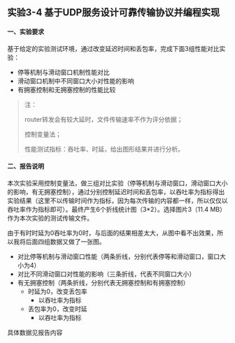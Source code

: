 ## 实验3-4 基于UDP服务设计可靠传输协议并编程实现

#### 一、实验要求

基于给定的实验测试环境，通过改变延迟时间和丢包率，完成下面3组性能对比实验：

- 停等机制与滑动窗口机制性能对比
- 滑动窗口机制中不同窗口大小对性能的影响
- 有拥塞控制和无拥塞控制的性能比较

> 注：
>
> router转发会有较大延时，文件传输速率不作为评分依据；
>
> 控制变量法；
>
> 性能测试指标：吞吐率、时延，给出图形结果并进行分析。
>

#### 二、报告说明

本次实验采用控制变量法，做三组对比实验（停等机制与滑动窗口，滑动窗口大小的影响，有无拥塞控制），通过分别控制延迟时间和丢包率，以吞吐率为指标得出实验结果（这里不以传输时间作为指标，因为每次传输的内容都一样，所以仅仅以吞吐率作为指标即可）。最终产生6个折线统计图（3*2）。选择图片3（11.4 MB）作为本次实验的测试传输文件。

由于有时时延为0吞吐率为0时，与后面的结果相差太大，从图中看不出效果，所以我将后面四组数据又做了一张图。

- 对比停等机制与滑动窗口性能（两条折线，分别代表停等和滑动窗口，窗口大小为4）
- 对比不同滑动窗口对性能的影响（三条折线，代表不同窗口大小）
- 有无拥塞控制（两条折线，分别代表无拥塞控制和有拥塞控制）
  - 时延为0，改变丢包率
    - 以吞吐率为指标
  - 丢包率为0，改变时延
    - 以吞吐率为指标

具体数据见报告内容
